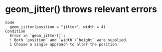 # geom_jitter() throws relevant errors

    Code
      geom_jitter(position = "jitter", width = 4)
    Condition
      Error in `geom_jitter()`:
      ! Both `position` and `width`/`height` were supplied.
      i Choose a single approach to alter the position.

